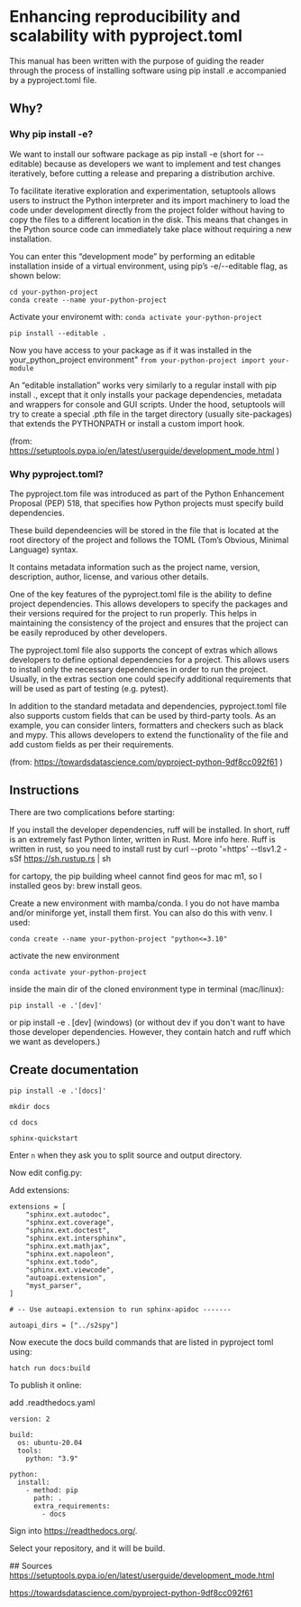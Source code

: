 # Enhancing reproducibility and scalability with pyproject.toml

This manual has been written with the purpose of guiding the reader through the process of installing software using pip install .e accompanied by a pyproject.toml file.

## Why?

### Why pip install -e?

We want to install our software package as pip install -e (short for --editable) because as developers we want to implement and test changes iteratively, before cutting a release and preparing a distribution archive. 

To facilitate iterative exploration and experimentation, setuptools allows users to instruct the Python interpreter and its import machinery to load the code under development directly from the project folder without having to copy the files to a different location in the disk. This means that changes in the Python source code can immediately take place without requiring a new installation.

You can enter this “development mode” by performing an editable installation inside of a virtual environment, using pip’s -e/--editable flag, as shown below:

```
cd your-python-project
conda create --name your-python-project
```
Activate your environemt with:
`conda activate your-python-project`


`pip install --editable . `

Now you have access to your package
as if it was installed in the your_python_project environment"
`from your-python-project import your-module`


An “editable installation” works very similarly to a regular install with pip install ., except that it only installs your package dependencies, metadata and wrappers for console and GUI scripts. Under the hood, setuptools will try to create a special .pth file in the target directory (usually site-packages) that extends the PYTHONPATH or install a custom import hook.

(from: https://setuptools.pypa.io/en/latest/userguide/development_mode.html )

### Why pyproject.toml?

The pyproject.tom file was introduced as part of the Python Enhancement Proposal (PEP) 518, that specifies how Python projects must specify build dependencies.

These build dependeencies will be stored in the file that is located at the root directory of the project and follows the TOML (Tom’s Obvious, Minimal Language) syntax.

It contains metadata information such as the project name, version, description, author, license, and various other details.

One of the key features of the pyproject.toml file is the ability to define project dependencies. This allows developers to specify the packages and their versions required for the project to run properly. This helps in maintaining the consistency of the project and ensures that the project can be easily reproduced by other developers.

The pyproject.toml file also supports the concept of extras which allows developers to define optional dependencies for a project. This allows users to install only the necessary dependencies in order to run the project. Usually, in the extras section one could specify additional requirements that will be used as part of testing (e.g. pytest).

In addition to the standard metadata and dependencies, pyproject.toml file also supports custom fields that can be used by third-party tools. As an example, you can consider linters, formatters and checkers such as black and mypy. This allows developers to extend the functionality of the file and add custom fields as per their requirements.

(from: https://towardsdatascience.com/pyproject-python-9df8cc092f61 )

## Instructions

There are two complications before starting:

If you install the developer dependencies, ruff will be installed. In short, ruff is an extremely fast Python linter, written in Rust. More info here. Ruff is written in rust, so you need to install rust by curl --proto '=https' --tlsv1.2 -sSf https://sh.rustup.rs | sh

for cartopy, the pip building wheel cannot find geos for mac m1, so I installed geos by: brew install geos.

Create a new environment with mamba/conda. I you do not have mamba and/or miniforge yet, install them first. You can also do this with venv. I used: 

`conda create --name your-python-project "python<=3.10"`

activate the new environment

`conda activate your-python-project`

inside the main dir of the cloned environment type in terminal (mac/linux): 

`pip install -e .'[dev]'  `

or pip install -e . [dev] (windows) (or without dev if you don't want to have those developer dependencies. However, they contain hatch and ruff which we want as developers.)

## Create documentation

`pip install -e .'[docs]' `

`mkdir docs`

`cd docs`

`sphinx-quickstart`

Enter `n` when they ask you to split source and output directory. 

Now edit config.py:

Add extensions:
```
extensions = [
    "sphinx.ext.autodoc",
    "sphinx.ext.coverage",
    "sphinx.ext.doctest",
    "sphinx.ext.intersphinx",
    "sphinx.ext.mathjax",
    "sphinx.ext.napoleon",
    "sphinx.ext.todo",
    "sphinx.ext.viewcode",
    "autoapi.extension",
    "myst_parser",
]
```

```
# -- Use autoapi.extension to run sphinx-apidoc -------

autoapi_dirs = ["../s2spy"]
```

Now execute the docs build commands that are listed in pyproject toml using:
```
hatch run docs:build
```

To publish it online:

add .readthedocs.yaml
```
version: 2

build:
  os: ubuntu-20.04
  tools:
    python: "3.9"

python:
  install:
    - method: pip
      path: .
      extra_requirements:
        - docs
```
Sign into https://readthedocs.org/. 

Select your repository, and it will be build.

## Sources
https://setuptools.pypa.io/en/latest/userguide/development_mode.html 

https://towardsdatascience.com/pyproject-python-9df8cc092f61
